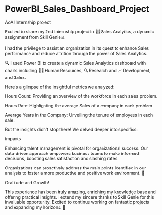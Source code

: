 # PowerBI_Sales_Dashboard_Project
AoA!
Internship project

Excited to share my 2nd internship project in 👨‍💼Sales Analytics, a dynamic assignment from Skill Genie📊

I had the privilege to assist an organization in its quest to enhance Sales performance and reduce attrition through the power of Sales Analytics.

🔍 I used Power BI to create a dynamic Sales Analytics dashboard with charts including 👨‍💼 Human Resources, 🔍 Research and 📈 Development, and Sales.

 Here's a glimpse of the insightful metrics we analyzed:

 Hours Count: Providing an overview of the workforce in each sales problem.

 Hours Rate: Highlighting the average Sales of a company in each problem.

 Average Years in the Company: Unveiling the tenure of employees in each sale.

But the insights didn't stop there! We delved deeper into specifics:

Impacts

Enhancing talent management is pivotal for organizational success. Our data-driven approach empowers business teams to make informed decisions, boosting sales satisfaction and slashing rates.

Organizations can proactively address the main points identified in our analysis to foster a more productive and positive work environment. 🤝

 Gratitude and Growth!

This experience has been truly amazing, enriching my knowledge base and offering practical insights. I extend my sincere thanks to Skill Genie for this invaluable opportunity. Excited to continue working on fantastic projects and expanding my horizons. 🙏
